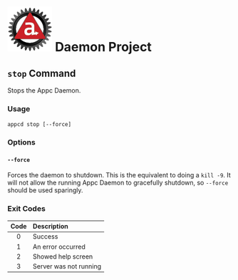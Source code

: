 # ![Appc Daemon logo](../../images/appc-daemon.png) Daemon Project

## `stop` Command

Stops the Appc Daemon.

### Usage

```
appcd stop [--force]
```

### Options

#### `--force`

Forces the daemon to shutdown. This is the equivalent to doing a `kill -9`. It will not allow the
running Appc Daemon to gracefully shutdown, so `--force` should be used sparingly.

### Exit Codes

| Code  | Description             |
| :---: | :---------------------- |
| 0     | Success                 |
| 1     | An error occurred       |
| 2     | Showed help screen      |
| 3     | Server was not running  |

